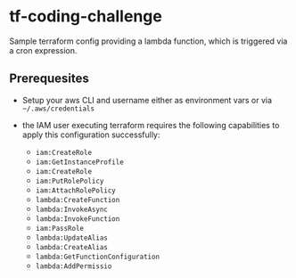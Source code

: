 # tf-coding-challenge

Sample terraform config providing a lambda function, which is triggered via a cron expression.


## Prerequesites

- Setup your aws CLI and username either as environment vars or via `~/.aws/credentials`

- the IAM user executing terraform requires the following capabilities to apply this configuration successfully:
  - `iam:CreateRole`
  - `iam:GetInstanceProfile`
  - `iam:CreateRole`
  - `iam:PutRolePolicy`
  - `iam:AttachRolePolicy`
  - `lambda:CreateFunction`
  - `lambda:InvokeAsync`
  - `lambda:InvokeFunction`
  - `iam:PassRole`
  - `lambda:UpdateAlias`
  - `lambda:CreateAlias`
  - `lambda:GetFunctionConfiguration`
  - `lambda:AddPermissio`
